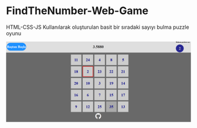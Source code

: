 # FindTheNumber-Web-Game
HTML-CSS-JS Kullanılarak oluşturulan basit bir sıradaki sayıyı bulma puzzle oyunu 



![title](https://github.com/HakanYilmazzz/FindTheNumber-Web-Game/blob/master/images/r1.png)

